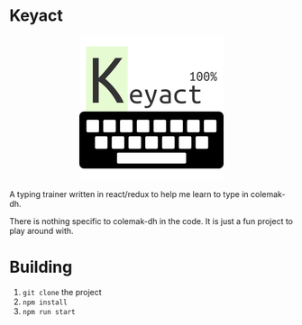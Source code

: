 # Keyact
<p align="center">
  <img src="src/assets/logo.png" alt="Keyact Logo"/>
</p>
A typing trainer written in react/redux to help me learn to type in colemak-dh.

There is nothing specific to colemak-dh in the code. It is just a fun project to play around with.

# Building
1. `git clone` the project
1. `npm install`
1. `npm run start`
